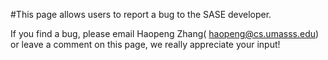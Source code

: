 #This page allows users to report a bug to the SASE developer.

If you find a bug, please email Haopeng Zhang( haopeng@cs.umasss.edu) or leave a comment on this page, we really appreciate your input!